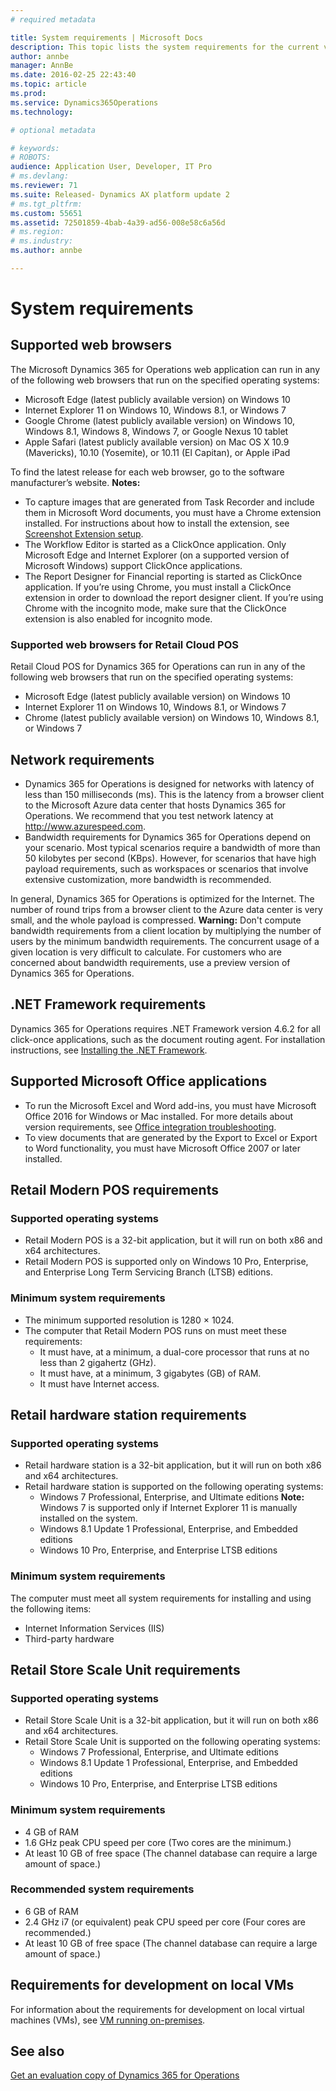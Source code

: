 ```yaml
---
# required metadata

title: System requirements | Microsoft Docs
description: This topic lists the system requirements for the current version of Microsoft Dynamics 365 for Operations.
author: annbe
manager: AnnBe
ms.date: 2016-02-25 22:43:40
ms.topic: article
ms.prod: 
ms.service: Dynamics365Operations
ms.technology: 

# optional metadata

# keywords: 
# ROBOTS: 
audience: Application User, Developer, IT Pro
# ms.devlang: 
ms.reviewer: 71
ms.suite: Released- Dynamics AX platform update 2
# ms.tgt_pltfrm: 
ms.custom: 55651
ms.assetid: 72501859-4bab-4a39-ad56-008e58c6a56d
# ms.region: 
# ms.industry: 
ms.author: annbe

---
```


# System requirements

Supported web browsers
----------------------

The Microsoft Dynamics 365 for Operations web application can run in any of the following web browsers that run on the specified operating systems:

-   Microsoft Edge (latest publicly available version) on Windows 10
-   Internet Explorer 11 on Windows 10, Windows 8.1, or Windows 7
-   Google Chrome (latest publicly available version) on Windows 10, Windows 8.1, Windows 8, Windows 7, or Google Nexus 10 tablet
-   Apple Safari (latest publicly available version) on Mac OS X 10.9 (Mavericks), 10.10 (Yosemite), or 10.11 (El Capitan), or Apple iPad

To find the latest release for each web browser, go to the software manufacturer’s website. **Notes:**

-   To capture images that are generated from Task Recorder and include them in Microsoft Word documents, you must have a Chrome extension installed. For instructions about how to install the extension, see [Screenshot Extension setup](https://ax.help.dynamics.com/en/wiki/task-recorder-in-ax7/#screenshot-extension-setup).
-   The Workflow Editor is started as a ClickOnce application. Only Microsoft Edge and Internet Explorer (on a supported version of Microsoft Windows) support ClickOnce applications.
-   The Report Designer for Financial reporting is started as ClickOnce application. If you’re using Chrome, you must install a ClickOnce extension in order to download the report designer client. If you’re using Chrome with the incognito mode, make sure that the ClickOnce extension is also enabled for incognito mode.

### Supported web browsers for Retail Cloud POS

Retail Cloud POS for Dynamics 365 for Operations can run in any of the following web browsers that run on the specified operating systems:

-   Microsoft Edge (latest publicly available version) on Windows 10
-   Internet Explorer 11 on Windows 10, Windows 8.1, or Windows 7
-   Chrome (latest publicly available version) on Windows 10, Windows 8.1, or Windows 7

## Network requirements
-   Dynamics 365 for Operations is designed for networks with latency of less than 150 milliseconds (ms). This is the latency from a browser client to the Microsoft Azure data center that hosts Dynamics 365 for Operations. We recommend that you test network latency at <http://www.azurespeed.com>.
-   Bandwidth requirements for Dynamics 365 for Operations depend on your scenario. Most typical scenarios require a bandwidth of more than 50 kilobytes per second (KBps). However, for scenarios that have high payload requirements, such as workspaces or scenarios that involve extensive customization, more bandwidth is recommended.

In general, Dynamics 365 for Operations is optimized for the Internet. The number of round trips from a browser client to the Azure data center is very small, and the whole payload is compressed. **Warning:** Don't compute bandwidth requirements from a client location by multiplying the number of users by the minimum bandwidth requirements. The concurrent usage of a given location is very difficult to calculate. For customers who are concerned about bandwidth requirements, use a preview version of Dynamics 365 for Operations.

## .NET Framework requirements
Dynamics 365 for Operations requires .NET Framework version 4.6.2 for all click-once applications, such as the document routing agent. For installation instructions, see [Installing the .NET Framework](https://msdn.microsoft.com/en-us/library/5a4x27ek(v=vs.110).aspx).

## Supported Microsoft Office applications
-   To run the Microsoft Excel and Word add-ins, you must have Microsoft Office 2016 for Windows or Mac installed. For more details about version requirements, see [Office integration troubleshooting](http://ax.help.dynamics.com/en/wiki/office-integration-troubleshooting/).
-   To view documents that are generated by the Export to Excel or Export to Word functionality, you must have Microsoft Office 2007 or later installed.

## Retail Modern POS requirements
### Supported operating systems

-   Retail Modern POS is a 32-bit application, but it will run on both x86 and x64 architectures.
-   Retail Modern POS is supported only on Windows 10 Pro, Enterprise, and Enterprise Long Term Servicing Branch (LTSB) editions.

### Minimum system requirements

-   The minimum supported resolution is 1280 × 1024.
-   The computer that Retail Modern POS runs on must meet these requirements:
    -   It must have, at a minimum, a dual-core processor that runs at no less than 2 gigahertz (GHz).
    -   It must have, at a minimum, 3 gigabytes (GB) of RAM.
    -   It must have Internet access.

## Retail hardware station requirements
### Supported operating systems

-   Retail hardware station is a 32-bit application, but it will run on both x86 and x64 architectures.
-   Retail hardware station is supported on the following operating systems:
    -   Windows 7 Professional, Enterprise, and Ultimate editions **Note:** Windows 7 is supported only if Internet Explorer 11 is manually installed on the system.
    -   Windows 8.1 Update 1 Professional, Enterprise, and Embedded editions
    -   Windows 10 Pro, Enterprise, and Enterprise LTSB editions

### Minimum system requirements

The computer must meet all system requirements for installing and using the following items:

-   Internet Information Services (IIS)
-   Third-party hardware

## Retail Store Scale Unit requirements
### Supported operating systems

-   Retail Store Scale Unit is a 32-bit application, but it will run on both x86 and x64 architectures.
-   Retail Store Scale Unit is supported on the following operating systems:
    -   Windows 7 Professional, Enterprise, and Ultimate editions
    -   Windows 8.1 Update 1 Professional, Enterprise, and Embedded editions
    -   Windows 10 Pro, Enterprise, and Enterprise LTSB editions

### Minimum system requirements

-   4 GB of RAM
-   1.6 GHz peak CPU speed per core (Two cores are the minimum.)
-   At least 10 GB of free space (The channel database can require a large amount of space.)

### Recommended system requirements

-   6 GB of RAM
-   2.4 GHz i7 (or equivalent) peak CPU speed per core (Four cores are recommended.)
-   At least 10 GB of free space (The channel database can require a large amount of space.)

## Requirements for development on local VMs
For information about the requirements for development on local virtual machines (VMs), see [VM running on-premises](https://ax.help.dynamics.com/en/wiki/access-microsoft-dynamics-ax-7-instances-2/#vm-running-on-premises).

See also
--------

[Get an evaluation copy of Dynamics 365 for Operations](https://ax.help.dynamics.com/en/wiki/get-an-evaluation-copy/)

